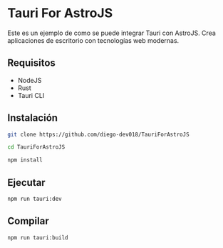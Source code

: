 # Tauri For AstroJS

Este es un ejemplo de como se puede integrar Tauri con AstroJS. Crea aplicaciones de escritorio con tecnologías web modernas.

## Requisitos

- NodeJS
- Rust
- Tauri CLI

## Instalación

```bash
git clone https://github.com/diego-dev018/TauriForAstroJS
```

```bash
cd TauriForAstroJS
```

```bash
npm install
```

## Ejecutar

```bash
npm run tauri:dev
```

## Compilar

```bash
npm run tauri:build
```
